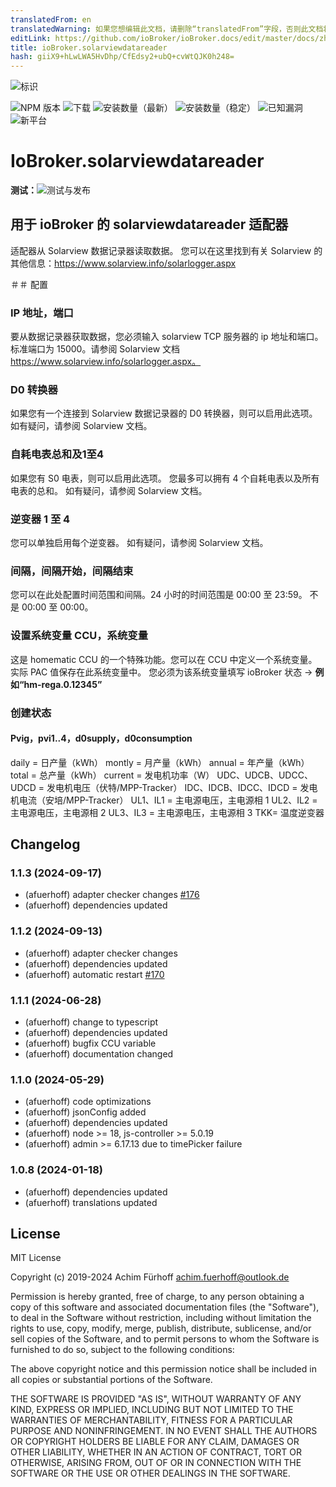 ```yaml
---
translatedFrom: en
translatedWarning: 如果您想编辑此文档，请删除“translatedFrom”字段，否则此文档将再次自动翻译
editLink: https://github.com/ioBroker/ioBroker.docs/edit/master/docs/zh-cn/adapterref/iobroker.solarviewdatareader/README.md
title: ioBroker.solarviewdatareader
hash: giiX9+hLwLWA5HvDhp/CfEdsy2+ubQ+cvWtQJK0h248=
---
```

![标识](../../../en/adapterref/iobroker.solarviewdatareader/admin/solarviewdatareader.png)

![NPM 版本](https://img.shields.io/npm/v/iobroker.solarviewdatareader.svg)
![下载](https://img.shields.io/npm/dm/iobroker.solarviewdatareader.svg)
![安装数量（最新）](https://iobroker.live/badges/solarviewdatareader-installed.svg)
![安装数量（稳定）](https://iobroker.live/badges/solarviewdatareader-stable.svg)
![已知漏洞](https://snyk.io/test/github/afuerhoff/ioBroker.solarviewdatareader/badge.svg)
![新平台](https://nodei.co/npm/iobroker.solarviewdatareader.png?downloads=true)

# IoBroker.solarviewdatareader
**测试：**![测试与发布](https://github.com/afuerhoff/ioBroker.solarviewdatareader/workflows/Test%20and%20Release/badge.svg)

## 用于 ioBroker 的 solarviewdatareader 适配器
适配器从 Solarview 数据记录器读取数据。
您可以在这里找到有关 Solarview 的其他信息：https://www.solarview.info/solarlogger.aspx

＃＃ 配置
### IP 地址，端口
要从数据记录器获取数据，您必须输入 solarview TCP 服务器的 ip 地址和端口。
标准端口为 15000。请参阅 Solarview 文档 https://www.solarview.info/solarlogger.aspx。

### D0 转换器
如果您有一个连接到 Solarview 数据记录器的 D0 转换器，则可以启用此选项。
如有疑问，请参阅 Solarview 文档。

### 自耗电表总和及1至4
如果您有 S0 电表，则可以启用此选项。
您最多可以拥有 4 个自耗电表以及所有电表的总和。
如有疑问，请参阅 Solarview 文档。

### 逆变器 1 至 4
您可以单独启用每个逆变器。
如有疑问，请参阅 Solarview 文档。

### 间隔，间隔开始，间隔结束
您可以在此处配置时间范围和间隔。24 小时的时间范围是 00:00 至 23:59。
不是 00:00 至 00:00。

### 设置系统变量 CCU，系统变量
这是 homematic CCU 的一个特殊功能。您可以在 CCU 中定义一个系统变量。
实际 PAC 值保存在此系统变量中。
您必须为该系统变量填写 ioBroker 状态 -> **例如“hm-rega.0.12345”**

### 创建状态
#### Pvig，pvi1..4，d0supply，d0consumption
daily = 日产量（kWh） montly = 月产量（kWh） annual = 年产量（kWh） total = 总产量（kWh） current = 发电机功率（W） UDC、UDCB、UDCC、UDCD = 发电机电压（伏特/MPP-Tracker） IDC、IDCB、IDCC、IDCD = 发电机电流（安培/MPP-Tracker） UL1、IL1 = 主电源电压，主电源相 1 UL2、IL2 = 主电源电压，主电源相 2 UL3、IL3 = 主电源电压，主电源相 3 TKK= 温度逆变器

## Changelog
### 1.1.3 (2024-09-17)
* (afuerhoff) adapter checker changes [#176](https://github.com/afuerhoff/ioBroker.solarviewdatareader/issues/176)
* (afuerhoff) dependencies updated

### 1.1.2 (2024-09-13)
* (afuerhoff) adapter checker changes
* (afuerhoff) dependencies updated
* (afuerhoff) automatic restart [#170](https://github.com/afuerhoff/ioBroker.solarviewdatareader/issues/170)

### 1.1.1 (2024-06-28)
* (afuerhoff) change to typescript
* (afuerhoff) dependencies updated
* (afuerhoff) bugfix CCU variable
* (afuerhoff) documentation changed

### 1.1.0 (2024-05-29)
* (afuerhoff) code optimizations
* (afuerhoff) jsonConfig added
* (afuerhoff) dependencies updated
* (afuerhoff) node >= 18, js-controller >= 5.0.19
* (afuerhoff) admin >= 6.17.13 due to timePicker failure

### 1.0.8 (2024-01-18)
* (afuerhoff) dependencies updated
* (afuerhoff) translations updated

## License
MIT License

Copyright (c) 2019-2024 Achim Fürhoff <achim.fuerhoff@outlook.de>

Permission is hereby granted, free of charge, to any person obtaining a copy
of this software and associated documentation files (the "Software"), to deal
in the Software without restriction, including without limitation the rights
to use, copy, modify, merge, publish, distribute, sublicense, and/or sell
copies of the Software, and to permit persons to whom the Software is
furnished to do so, subject to the following conditions:

The above copyright notice and this permission notice shall be included in all
copies or substantial portions of the Software.

THE SOFTWARE IS PROVIDED "AS IS", WITHOUT WARRANTY OF ANY KIND, EXPRESS OR
IMPLIED, INCLUDING BUT NOT LIMITED TO THE WARRANTIES OF MERCHANTABILITY,
FITNESS FOR A PARTICULAR PURPOSE AND NONINFRINGEMENT. IN NO EVENT SHALL THE
AUTHORS OR COPYRIGHT HOLDERS BE LIABLE FOR ANY CLAIM, DAMAGES OR OTHER
LIABILITY, WHETHER IN AN ACTION OF CONTRACT, TORT OR OTHERWISE, ARISING FROM,
OUT OF OR IN CONNECTION WITH THE SOFTWARE OR THE USE OR OTHER DEALINGS IN THE
SOFTWARE.